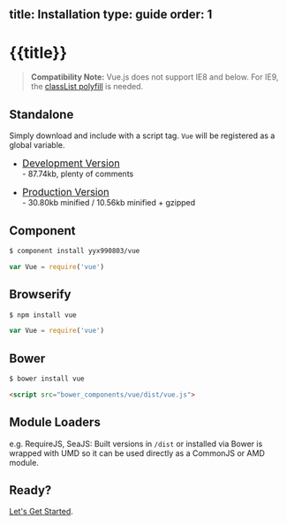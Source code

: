 title: Installation
type: guide
order: 1
---

# {{title}}

> **Compatibility Note:** Vue.js does not support IE8 and below. For IE9, the [classList polyfill](https://github.com/remy/polyfills/blob/master/classList.js) is needed.

## Standalone

Simply download and include with a script tag. `Vue` will be registered as a global variable.

- <a style="font-size:1.25em" href="https://raw.github.com/yyx990803/vue/master/dist/vue.js" download>Development Version</a> <br> - 87.74kb, plenty of comments

- <a style="font-size:1.25em" href="https://raw.github.com/yyx990803/vue/master/dist/vue.min.js" download>Production Version</a> <br> - 30.80kb minified / 10.56kb minified + gzipped

## Component

``` bash
$ component install yyx990803/vue
```
```js
var Vue = require('vue')
```

## Browserify

``` bash
$ npm install vue
```
```js
var Vue = require('vue')
```

## Bower

``` bash
$ bower install vue
```

``` html
<script src="bower_components/vue/dist/vue.js">
```

## Module Loaders

e.g. RequireJS, SeaJS: Built versions in `/dist` or installed via Bower is wrapped with UMD so it can be used directly as a CommonJS or AMD module.

## Ready?

[Let's Get Started](/guide/).